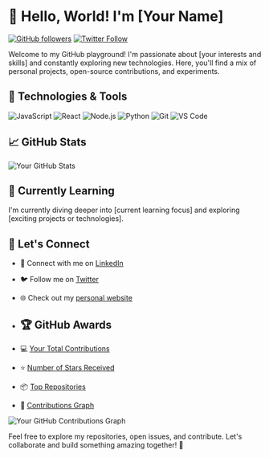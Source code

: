 # 👋 Hello, World! I'm [Your Name]

[![GitHub followers](https://img.shields.io/github/followers/yourusername?label=Follow&style=social)](https://github.com/yourusername)
[![Twitter Follow](https://img.shields.io/twitter/follow/yourhandle?label=Follow&style=social)](https://twitter.com/yourhandle)

Welcome to my GitHub playground! I'm passionate about [your interests and skills] and constantly exploring new technologies. Here, you'll find a mix of personal projects, open-source contributions, and experiments.

## 🚀 Technologies & Tools

![JavaScript](https://img.shields.io/badge/-JavaScript-F7DF1E?style=flat-square&logo=javascript&logoColor=black)
![React](https://img.shields.io/badge/-React-61DAFB?style=flat-square&logo=react&logoColor=white)
![Node.js](https://img.shields.io/badge/-Node.js-339933?style=flat-square&logo=node.js&logoColor=white)
![Python](https://img.shields.io/badge/-Python-3776AB?style=flat-square&logo=python&logoColor=white)
![Git](https://img.shields.io/badge/-Git-F05032?style=flat-square&logo=git&logoColor=white)
![VS Code](https://img.shields.io/badge/-VS%20Code-007ACC?style=flat-square&logo=visual-studio-code&logoColor=white)

## 📈 GitHub Stats

![Your GitHub Stats](https://github-readme-stats.vercel.app/api?username=yourusername&show_icons=true&count_private=true&hide=contribs,prs&theme=radical)

## 🌱 Currently Learning

I'm currently diving deeper into [current learning focus] and exploring [exciting projects or technologies].

## 🤝 Let's Connect

- 💼 Connect with me on [LinkedIn](https://www.linkedin.com/in/yourusername/)
- 🐦 Follow me on [Twitter](https://twitter.com/yourhandle/)
- 🌐 Check out my [personal website](https://yourwebsite.com/)

- ## 🏆 GitHub Awards

- 💻 [Your Total Contributions](https://github.com/yourusername)
- ⭐ [Number of Stars Received](https://github.com/yourusername)
- 📦 [Top Repositories](https://github.com/yourusername)
- 🚀 [Contributions Graph](https://github.com/yourusername)

![Your GitHub Contributions Graph](https://github-readme-streak-stats.herokuapp.com/?user=yourusername&theme=dark)

Feel free to explore my repositories, open issues, and contribute. Let's collaborate and build something amazing together! 🚀
